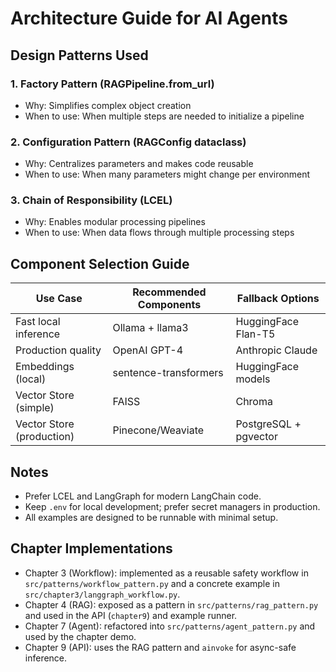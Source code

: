 # Architecture Guide for AI Agents

## Design Patterns Used

### 1. Factory Pattern (RAGPipeline.from_url)
- Why: Simplifies complex object creation
- When to use: When multiple steps are needed to initialize a pipeline

### 2. Configuration Pattern (RAGConfig dataclass)
- Why: Centralizes parameters and makes code reusable
- When to use: When many parameters might change per environment

### 3. Chain of Responsibility (LCEL)
- Why: Enables modular processing pipelines
- When to use: When data flows through multiple processing steps

## Component Selection Guide

| Use Case | Recommended Components | Fallback Options |
|----------|------------------------|------------------|
| Fast local inference | Ollama + llama3 | HuggingFace Flan-T5 |
| Production quality | OpenAI GPT-4 | Anthropic Claude |
| Embeddings (local) | sentence-transformers | HuggingFace models |
| Vector Store (simple) | FAISS | Chroma |
| Vector Store (production) | Pinecone/Weaviate | PostgreSQL + pgvector |

## Notes
- Prefer LCEL and LangGraph for modern LangChain code.
- Keep `.env` for local development; prefer secret managers in production.
- All examples are designed to be runnable with minimal setup.

## Chapter Implementations

- Chapter 3 (Workflow): implemented as a reusable safety workflow in `src/patterns/workflow_pattern.py` and a concrete example in `src/chapter3/langgraph_workflow.py`.
- Chapter 4 (RAG): exposed as a pattern in `src/patterns/rag_pattern.py` and used in the API (`chapter9`) and example runner.
- Chapter 7 (Agent): refactored into `src/patterns/agent_pattern.py` and used by the chapter demo.
- Chapter 9 (API): uses the RAG pattern and `ainvoke` for async-safe inference.
